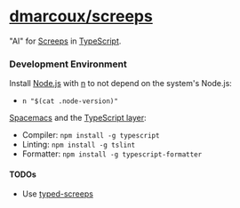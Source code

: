 # [dmarcoux/screeps](https://bitbucket.org/dmarcoux/screeps/)

"AI" for [Screeps](https://screeps.com/) in
[TypeScript](https://www.typescriptlang.org/).

### Development Environment

Install [Node.js](https://nodejs.org/) with
[n](https://github.com/mklement0/n-install) to not depend on the system's
Node.js:

- `n "$(cat .node-version)"`

[Spacemacs](https://github.com/syl20bnr/spacemacs) and the [TypeScript
layer](https://github.com/syl20bnr/spacemacs/tree/master/layers/%2Blang/typescript):

- Compiler: `npm install -g typescript`
- Linting: `npm install -g tslint`
- Formatter: `npm install -g typescript-formatter`

#### TODOs

- Use [typed-screeps](https://github.com/screepers/typed-screeps)
